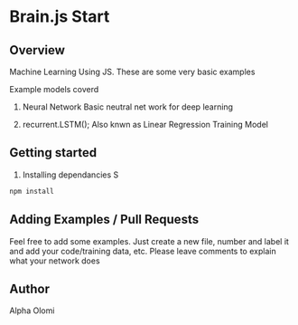 # Brain.js Start

## Overview

Machine Learning Using JS. These are some very basic examples

Example models coverd

1. Neural Network
   Basic neutral net work for deep learning

2. recurrent.LSTM();
   Also knwn as Linear Regression Training Model

## Getting started

1. Installing dependancies
   S

```bash
npm install
```

## Adding Examples / Pull Requests

Feel free to add some examples. Just create a new file, number and label it and add your code/training data, etc. Please leave comments to explain what your network does

## Author

Alpha Olomi
